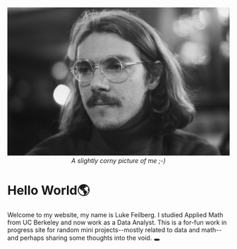 <!-- Picture of me -->
<img src="images/pic-of-me.jpg" alt="Corny picture of me" class="img-fluid rounded" style="margin-top:3em;">
<center><i>A slightly corny picture of me ;-)</i></center>

# Hello World🌎
Welcome to my website, my name is Luke Feilberg. I studied Applied Math from UC Berkeley and now work as a Data Analyst. This is a for-fun work in progress site for random mini projects--mostly related to data and math--and perhaps sharing some thoughts into the void. 🕳